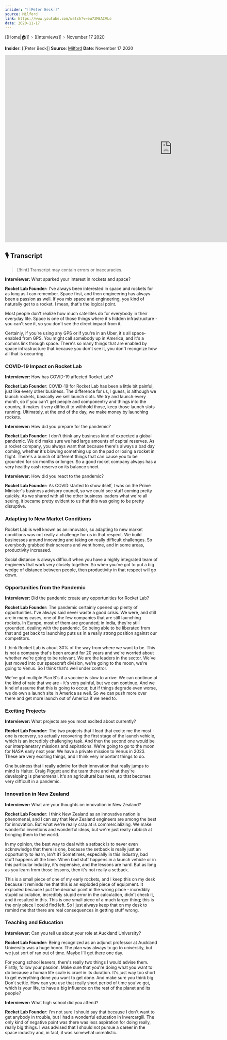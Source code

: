 ```yaml
---
insider: "[[Peter Beck]]"
source: Milford
link: https://www.youtube.com/watch?v=eu73MEAIVLo
date: 2020-11-17
---
```

[[Home|🏠]] <span style="color: LightSlateGray">></span> [[Interviews]] <span style="color: LightSlateGray">></span> November 17 2020

**Insider**: [[Peter Beck]]
**Source**: [Milford](https://www.youtube.com/watch?v=eu73MEAIVLo)
**Date**: November 17 2020

<div class="responsive-video">
<iframe width="1099" height="618" src="https://www.youtube.com/embed/eu73MEAIVLo" title="Up Close with Peter Beck" frameborder="0" allow="accelerometer; autoplay; clipboard-write; encrypted-media; gyroscope; picture-in-picture; web-share" referrerpolicy="strict-origin-when-cross-origin" allowfullscreen></iframe>
</div>

## 🎙️ Transcript

>[!hint] Transcript may contain errors or inaccuracies.

**Interviewer:** What sparked your interest in rockets and space?

**Rocket Lab Founder:** I've always been interested in space and rockets for as long as I can remember. Space first, and then engineering has always been a passion as well. If you mix space and engineering, you kind of naturally get to a rocket. I mean, that's the logical point.

Most people don't realize how much satellites do for everybody in their everyday life. Space is one of those things where it's hidden infrastructure - you can't see it, so you don't see the direct impact from it.

Certainly, if you're using any GPS or if you're in an Uber, it's all space-enabled from GPS. You might call somebody up in America, and it's a comms link through space. There's so many things that are enabled by space infrastructure that because you don't see it, you don't recognize how all that is occurring.

### COVID-19 Impact on Rocket Lab

**Interviewer:** How has COVID-19 affected Rocket Lab?

**Rocket Lab Founder:** COVID-19 for Rocket Lab has been a little bit painful, just like every other business. The difference for us, I guess, is although we launch rockets, basically we sell launch slots. We try and launch every month, so if you can't get people and componentry and things into the country, it makes it very difficult to withhold those, keep those launch slots running. Ultimately, at the end of the day, we make money by launching rockets.

**Interviewer:** How did you prepare for the pandemic?

**Rocket Lab Founder:** I don't think any business kind of expected a global pandemic. We did make sure we had large amounts of capital reserves. As a rocket company, you always want that because there's always a bad day coming, whether it's blowing something up on the pad or losing a rocket in flight. There's a bunch of different things that can cause you to be grounded for six months or longer. So a good rocket company always has a very healthy cash reserve on its balance sheet.

**Interviewer:** How did you react to the pandemic?

**Rocket Lab Founder:** As COVID started to show itself, I was on the Prime Minister's business advisory council, so we could see stuff coming pretty quickly. As we shared with all the other business leaders what we're all seeing, it became pretty evident to us that this was going to be pretty disruptive.

### Adapting to New Market Conditions

Rocket Lab is well known as an innovator, so adapting to new market conditions was not really a challenge for us in that respect. We build businesses around innovating and taking on really difficult challenges. So everybody grabbed their screens and went home, and in some areas, productivity increased.

Social distance is always difficult when you have a highly integrated team of engineers that work very closely together. So when you've got to put a big wedge of distance between people, then productivity in that respect will go down.

### Opportunities from the Pandemic

**Interviewer:** Did the pandemic create any opportunities for Rocket Lab?

**Rocket Lab Founder:** The pandemic certainly opened up plenty of opportunities. I've always said never waste a good crisis. We were, and still are in many cases, one of the few companies that are still launching rockets. In Europe, most of them are grounded; in India, they're still grounded, dealing with the pandemic. So being able to be liberated from that and get back to launching puts us in a really strong position against our competitors.

I think Rocket Lab is about 30% of the way from where we want to be. This is not a company that's been around for 20 years and we're worried about whether we're going to be relevant. We are the leaders in the sector. We've just moved into our spacecraft division, we're going to the moon, we're going to Venus. So I think that's well under control.

We've got multiple Plan B's if a vaccine is slow to arrive. We can continue at the kind of rate that we are - it's very painful, but we can continue. And we kind of assume that this is going to occur, but if things degrade even worse, we do own a launch site in America as well. So we can push more over there and get more launch out of America if we need to.

### Exciting Projects

**Interviewer:** What projects are you most excited about currently?

**Rocket Lab Founder:** The two projects that I lead that excite me the most - one is recovery, so actually recovering the first stage of the launch vehicle, which is an incredibly challenging task. And then the second one would be our interplanetary missions and aspirations. We're going to go to the moon for NASA early next year. We have a private mission to Venus in 2023. These are very exciting things, and I think very important things to do.

One business that I really admire for their innovation that really jumps to mind is Halter. Craig Piggett and the team there and what they're developing is phenomenal. It's an agricultural business, so that becomes very difficult in a pandemic.

### Innovation in New Zealand

**Interviewer:** What are your thoughts on innovation in New Zealand?

**Rocket Lab Founder:** I think New Zealand as an innovative nation is phenomenal, and I can say that New Zealand engineers are among the best for innovation. But what we're really crap at is commercializing. We make wonderful inventions and wonderful ideas, but we're just really rubbish at bringing them to the world.

In my opinion, the best way to deal with a setback is to never even acknowledge that there is one, because the setback is really just an opportunity to learn, isn't it? Sometimes, especially in this industry, bad stuff happens all the time. When bad stuff happens in a launch vehicle or in this particular industry, it's expensive, and the lessons are hard. But as long as you learn from those lessons, then it's not really a setback.

This is a small piece of one of my early rockets, and I keep this on my desk because it reminds me that this is an exploded piece of equipment. It exploded because I put the decimal point in the wrong place - incredibly stupid calculation, incredibly stupid error in the calculation, didn't check it, and it resulted in this. This is one small piece of a much larger thing; this is the only piece I could find left. So I just always keep that on my desk to remind me that there are real consequences in getting stuff wrong.

### Teaching and Education

**Interviewer:** Can you tell us about your role at Auckland University?

**Rocket Lab Founder:** Being recognized as an adjunct professor at Auckland University was a huge honor. The plan was always to go to university, but we just sort of ran out of time. Maybe I'll get there one day.

For young school leavers, there's really two things I would advise them. Firstly, follow your passion. Make sure that you're doing what you want to do because a human life scale is cruel in its duration. It's just way too short to get everything done you want to get done. And make sure you think big. Don't settle. How can you use that really short period of time you've got, which is your life, to have a big influence on the rest of the planet and its people?

**Interviewer:** What high school did you attend?

**Rocket Lab Founder:** I'm not sure I should say that because I don't want to get anybody in trouble, but I had a wonderful education in Invercargill. The only kind of negative point was there was less aspiration for doing really, really big things. I was advised that I should not pursue a career in the space industry and, in fact, it was somewhat unrealistic.